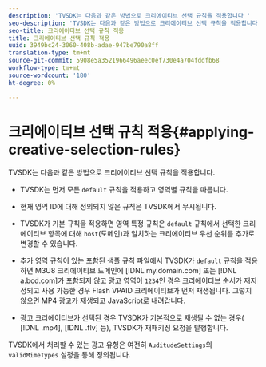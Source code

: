 ```yaml
---
description: 'TVSDK는 다음과 같은 방법으로 크리에이티브 선택 규칙을 적용합니다 '
seo-description: 'TVSDK는 다음과 같은 방법으로 크리에이티브 선택 규칙을 적용합니다 '
seo-title: 크리에이티브 선택 규칙 적용
title: 크리에이티브 선택 규칙 적용
uuid: 3949bc24-3060-408b-adae-947be790a8ff
translation-type: tm+mt
source-git-commit: 5908e5a3521966496aeec0ef730e4a704fddfb68
workflow-type: tm+mt
source-wordcount: '180'
ht-degree: 0%

---
```



# 크리에이티브 선택 규칙 적용{#applying-creative-selection-rules}

TVSDK는 다음과 같은 방법으로 크리에이티브 선택 규칙을 적용합니다.

* TVSDK는 먼저 모든 `default` 규칙을 적용하고 영역별 규칙을 따릅니다.
* 현재 영역 ID에 대해 정의되지 않은 규칙은 TVSDK에서 무시됩니다.
* TVSDK가 기본 규칙을 적용하면 영역 특정 규칙은 `default` 규칙에서 선택한 크리에이티브 항목에 대해 `host`(도메인)과 일치하는 크리에이티브 우선 순위를 추가로 변경할 수 있습니다.

* 추가 영역 규칙이 있는 포함된 샘플 규칙 파일에서 TVSDK가 `default` 규칙을 적용하면 M3U8 크리에이티브 도메인에 [!DNL my.domain.com] 또는 [!DNL a.bcd.com]가 포함되지 않고 광고 영역이 `1234`인 경우 크리에이티브 순서가 재지정되고 사용 가능한 경우 Flash VPAID 크리에이티브가 먼저 재생됩니다. 그렇지 않으면 MP4 광고가 재생되고 JavaScript로 내려갑니다.

* 광고 크리에이티브가 선택된 경우 TVSDK가 기본적으로 재생될 수 없는 경우( [!DNL .mp4], [!DNL .flv] 등), TVSDK가 재패키징 요청을 발행합니다.

TVSDK에서 처리할 수 있는 광고 유형은 여전히 `AuditudeSettings`의 `validMimeTypes` 설정을 통해 정의됩니다.
